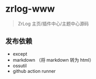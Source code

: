 # zrlog-www

> ZrLog 主页/插件中心/主题中心源码

## 发布依赖

- except
- markdown （将 markdown 转为 html）
- ossutil
- github action runner
 